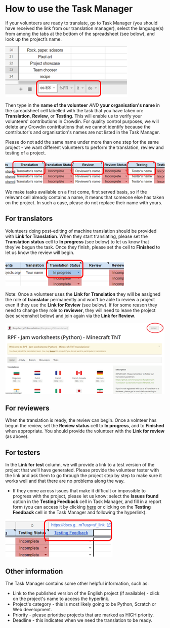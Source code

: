 # How to use the Task Manager

If your volunteers are ready to translate, go to Task Manager (you should have received the link from our translation manager), select the language(s) from  among the tabs at the bottom of the spreadsheet (see below), and look up the project’s name.

![screenshot](images/Task_Manager_language_selection.png)

Then type in the **name of the volunteer** *AND* **your organisation's name** in the spreadsheet cell labelled with the task that you have taken on: **Translation**, **Review**, or **Testing**. This will enable us to verify your volunteers' contributions in Crowdin. For quality control purposes, we will delete any Crowdin contributions that we cannot identify because the contributor's and organisation's names are not listed in the Task Manager.

Please do not add the same name under more than one step for the same project - we want different volunteers to perform the translation, review and testing of a project.

![screenshot](images/Task_Manager_adding_name.png)

We make tasks available on a first come, first served basis, so if the relevant cell already contains a name, it means that someone else has taken on the project. In such a case, please do not replace their name with yours.

## For translators

Volunteers doing post-editing of machine translation should be provided with **Link for Translation**. When they start translating, please set the **Translation status** cell to **In progress** (see below) to let us know that they’ve begun the task. Once they finish, please set the cell to **Finished** to let us know the review will begin.

![screenshot](images/Task_Manager_translation_status.png)

Note: Once a volunteer uses the **Link for Translation** they will be assigned the role of **translator** permanently and won't be able to review a project even if they use the **Link for Review** (see below). If for some reason they need to change they role to **reviewer**, they will need to leave the project (see screenshot below) and join again via the **Link for Review**.

![screenshot](images/crowdin-leave-project.png)

## For reviewers

When the translation is ready, the review can begin. Once a volnteer has begun the review, set the **Review status** cell to **In progress**, and to **Finished** when appropriate. You should provide the volunteer with the **Link for review** (as above).

## For testers

In the **Link for test** column, we will provide a link to a test version of the project that we’ll have generated. Please provide the volunteer tester with the link and ask them to go through the project step by step to make sure it works well and that there are no problems along the way.

- If they come across issues that make it difficult or impossible to progress with the project, please let us know: select the **Issues found** option in the **Testing Feedback** cell in Task Manager, and fill in a report form (you can access it by clicking [here](https://docs.google.com/forms/d/e/1FAIpQLSd1136TVh8zdM7u8k3U1a6XXCq0H-yrhYp-YbvP36pLiun6Bg/viewform?pli=1) or clicking on the **Testing Feedback** cell in the Task Manager and following the hyperlink).

![screenshot](images/Task_Manager_testing_feedback.png)

## Other information

The Task Manager contains some other helpful information, such as:

- Link to the published version of the English project (if available) - click on the project's name to access the hyperlink.
- Project's category - this is most likely going to be Python, Scratch or Web development.
- Priority - please prioritise projects that are marked as HIGH priority.
- Deadline - this indicates when we need the translation to be ready.

